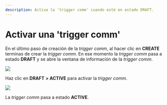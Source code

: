 ```yaml
---
description: Activa la 'trigger comm' cuando esté en estado DRAFT.
---
```


# Activar una 'trigger comm'

En el último paso de creación de la _trigger comm_, al hacer clic en **CREATE** terminas de crear la _trigger comm_. En ese momento la _trigger comm_ pasa a estado **DRAFT** y se abre la ventana de información de la _trigger comm_.

![](https://github.com/iciaparicio/variantes-origen/tree/169a87cd535336e6c183d673fef59f5462c5d585/.gitbook/assets/image%20%2834%29.png)

Haz clic en **DRAFT** **&gt; ACTIVE** para activar la _trigger comm_.

![](https://github.com/iciaparicio/variantes-origen/tree/169a87cd535336e6c183d673fef59f5462c5d585/.gitbook/assets/image%20%2814%29.png)

La _trigger comm_ pasa a estado **ACTIVE**.

